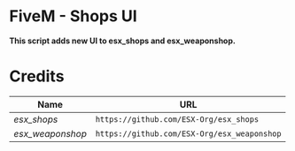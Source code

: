 
# FiveM - Shops UI

**This script adds new UI to esx_shops and esx_weaponshop.**

# Credits

Name | URL
--- | ---
*esx_shops* | `https://github.com/ESX-Org/esx_shops`
*esx_weaponshop* | `https://github.com/ESX-Org/esx_weaponshop`

